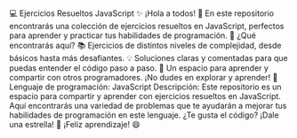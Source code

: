 💻 Ejercicios Resueltos JavaScript ✨
¡Hola a todos! 👋
En este repositorio encontrarás una colección de ejercicios resueltos en JavaScript, perfectos para aprender y practicar tus habilidades de programación. 🧠
¿Qué encontrarás aquí?
📚 Ejercicios de distintos niveles de complejidad, desde básicos hasta más desafiantes.
💡 Soluciones claras y comentadas para que puedas entender el código paso a paso.
🤝 Un espacio para aprender y compartir con otros programadores.
¡No dudes en explorar y aprender! 🚀
Lenguaje de programación: JavaScript
Descripción:
Este repositorio es un espacio para compartir y aprender con ejercicios resueltos en JavaScript. Aquí encontrarás una variedad de problemas que te ayudarán a mejorar tus habilidades de programación en este lenguaje.
¿Te gusta el código? ¡Dale una estrella! 🌟
¡Feliz aprendizaje! 😄